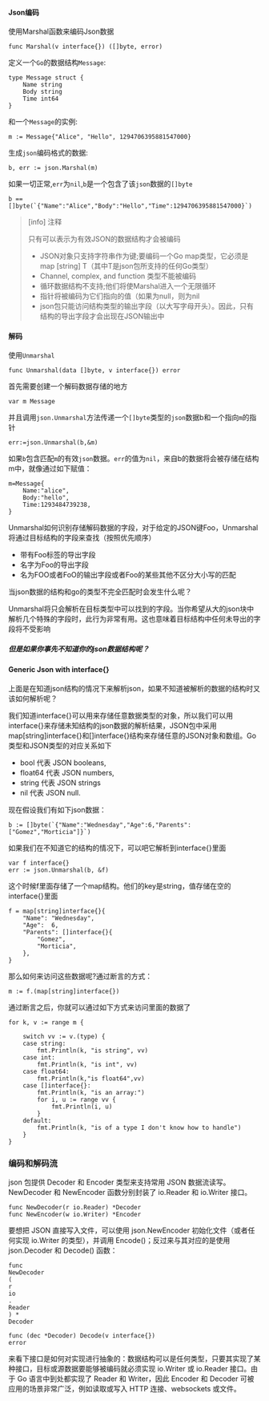 #### Json编码

使用Marshal函数来编码Json数据

```
func Marshal(v interface{}) ([]byte, error)
```

定义一个`Go`的数据结构`Message`:

```
type Message struct {
    Name string
    Body string
    Time int64
}
```

和一个`Message`的实例:

```
m := Message{"Alice", "Hello", 1294706395881547000}
```

生成`json`编码格式的数据:

```
b, err := json.Marshal(m)
```

如果一切正常,`err`为`nil`,`b`是一个包含了该`json`数据的`[]byte`

    b == []byte(`{"Name":"Alice","Body":"Hello","Time":1294706395881547000}`)

> \[info\] 注释
>
> 只有可以表示为有效JSON的数据结构才会被编码
>
> * JSON对象只支持字符串作为键;要编码一个Go map类型，它必须是map \[string\] T（其中T是json包所支持的任何Go类型）
> * Channel, complex, and function 类型不能被编码
> * 循环数据结构不支持;他们将使Marshal进入一个无限循环
> * 指针将被编码为它们指向的值（如果为null，则为nil
> * json包只能访问结构类型的输出字段（以大写字母开头）。因此，只有结构的导出字段才会出现在JSON输出中

#### 解码

使用`Unmarshal`

```
func Unmarshal(data []byte, v interface{}) error
```

首先需要创建一个解码数据存储的地方

```
var m Message
```

并且调用`json.Unmarshal`方法传递一个`[]byte`类型的`json`数据b和一个指向`m`的指针

```
err:=json.Unmarshal(b,&m)
```

如果`b`包含匹配`m`的有效`json`数据。`err`的值为`nil`，来自b的数据将会被存储在结构m中，就像通过如下赋值：

```
m=Message{
    Name:"alice",
    Body:"hello",
    Time:1293484739238,
}
```

Unmarshal如何识别存储解码数据的字段，对于给定的JSON键Foo，Unmarshal将通过目标结构的字段来查找（按照优先顺序）

* 带有Foo标签的导出字段
* 名字为Foo的导出字段
* 名为FOO或者FoO的输出字段或者Foo的某些其他不区分大小写的匹配

当json数据的结构和go的类型不完全匹配时会发生什么呢？

Unmarshal将只会解析在目标类型中可以找到的字段。当你希望从大的json块中解析几个特殊的字段时，此行为非常有用。这也意味着目标结构中任何未导出的字段将不受影响

##### 但是如果你事先不知道你的json数据结构呢？

#### Generic Json with interface{}

上面是在知道json结构的情况下来解析json，如果不知道被解析的数据的结构时又该如何解析呢？

我们知道interface{}可以用来存储任意数据类型的对象，所以我们可以用interface{}来存储未知结构的json数据的解析结果，JSON包中采用map\[string\]interface{}和\[\]interface{}结构来存储任意的JSON对象和数组。Go类型和JSON类型的对应关系如下

* bool 代表 JSON booleans,
* float64 代表 JSON numbers,
* string 代表 JSON strings
* nil 代表 JSON null.

现在假设我们有如下json数据：

    b := []byte(`{"Name":"Wednesday","Age":6,"Parents":["Gomez","Morticia"]}`)

如果我们在不知道它的结构的情况下，可以吧它解析到interface{}里面

```
var f interface{}
err := json.Unmarshal(b, &f)
```

这个时候f里面存储了一个map结构。他们的key是string，值存储在空的interface{}里面

```
f = map[string]interface{}{
    "Name": "Wednesday",
    "Age":  6,
    "Parents": []interface{}{
        "Gomez",
        "Morticia",
    },
}
```

那么如何来访问这些数据呢?通过断言的方式：

```
m := f.(map[string]interface{})
```

通过断言之后，你就可以通过如下方式来访问里面的数据了

```
for k, v := range m {
```

```
    switch vv := v.(type) {
    case string:
        fmt.Println(k, "is string", vv)
    case int:
        fmt.Println(k, "is int", vv)
    case float64:
        fmt.Println(k,"is float64",vv)
    case []interface{}:
        fmt.Println(k, "is an array:")
        for i, u := range vv {
            fmt.Println(i, u)
        }
    default:
        fmt.Println(k, "is of a type I don't know how to handle")
    }
}
```

### 编码和解码流

json 包提供 Decoder 和 Encoder 类型来支持常用 JSON 数据流读写。NewDecoder 和 NewEncoder 函数分别封装了 io.Reader 和 io.Writer 接口。

```
func NewDecoder(r io.Reader) *Decoder
func NewEncoder(w io.Writer) *Encoder
```

要想把 JSON 直接写入文件，可以使用 json.NewEncoder 初始化文件（或者任何实现 io.Writer 的类型），并调用 Encode\(\)；反过来与其对应的是使用 json.Decoder 和 Decode\(\) 函数：

```
func
NewDecoder
(
r
io
.
Reader
) *
Decoder

func (dec *Decoder) Decode(v interface{}) 
error
```

来看下接口是如何对实现进行抽象的：数据结构可以是任何类型，只要其实现了某种接口，目标或源数据要能够被编码就必须实现 io.Writer 或 io.Reader 接口。由于 Go 语言中到处都实现了 Reader 和 Writer，因此 Encoder 和 Decoder 可被应用的场景非常广泛，例如读取或写入 HTTP 连接、websockets 或文件。

